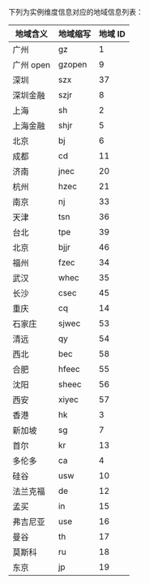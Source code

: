 下列为实例维度信息对应的地域信息列表：


| 地域含义 | 地域缩写   | 地域 ID |
| -------- | ------ | ------ |
| 广州     | gz     | 1      |
| 广州 open | gzopen | 9      |
| 深圳     | szx    | 37     |
| 深圳金融 | szjr   | 8      |
| 上海     | sh     | 2      |
| 上海金融 | shjr   | 5      |
| 北京     | bj     | 6      |
| 成都     | cd     | 11     |
| 济南     | jnec   | 20     |
| 杭州     | hzec   | 21     |
| 南京     | nj     | 33     |
| 天津     | tsn    | 36     |
| 台北     | tpe    | 39     |
| 北京     | bjjr   | 46     |
| 福州     | fzec   | 34     |
| 武汉     | whec   | 35     |
| 长沙     | csec   | 45     |
| 重庆     | cq     | 14     |
| 石家庄   | sjwec  | 53     |
| 清远     | qy     | 54     |
| 西北     | bec    | 58     |
| 合肥     | hfeec  | 55     |
| 沈阳     | sheec  | 56     |
| 西安     | xiyec  | 57     |
| 香港     | hk     | 3      |
| 新加坡   | sg     | 7      |
| 首尔     | kr     | 13     |
| 多伦多   | ca     | 4      |
| 硅谷     | usw    | 10     |
| 法兰克福 | de     | 12     |
| 孟买     | in     | 15     |
| 弗吉尼亚 | use    | 16     |
| 曼谷     | th     | 17     |
| 莫斯科   | ru     | 18     |
| 东京     | jp     | 19     |
